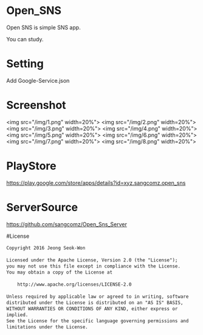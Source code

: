 # Open_SNS
Open SNS is simple SNS app.

You can study.

# Setting 
Add Google-Service.json

# Screenshot
<img src="/img/1.png" width=20%">
<img src="/img/2.png" width=20%">
<img src="/img/3.png" width=20%">
<img src="/img/4.png" width=20%">
<img src="/img/5.png" width=20%">
<img src="/img/6.png" width=20%">
<img src="/img/7.png" width=20%">
<img src="/img/8.png" width=20%">

# PlayStore
https://play.google.com/store/apps/details?id=xyz.sangcomz.open_sns

# ServerSource
https://github.com/sangcomz/Open_Sns_Server

#License

    Copyright 2016 Jeong Seok-Won

    Licensed under the Apache License, Version 2.0 (the "License");
    you may not use this file except in compliance with the License.
    You may obtain a copy of the License at

        http://www.apache.org/licenses/LICENSE-2.0

    Unless required by applicable law or agreed to in writing, software
    distributed under the License is distributed on an "AS IS" BASIS,
    WITHOUT WARRANTIES OR CONDITIONS OF ANY KIND, either express or implied.
    See the License for the specific language governing permissions and
    limitations under the License.

